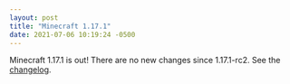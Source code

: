 ```yaml
---
layout: post
title: "Minecraft 1.17.1"
date: 2021-07-06 10:19:24 -0500
---
```


Minecraft 1.17.1 is out! There are no new changes since 1.17.1-rc2. See the [changelog](https://www.minecraft.net/en-us/article/minecraft-java-edition-1-17-1).

